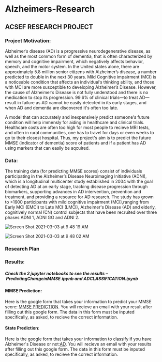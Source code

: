 # Alzheimers-Research
## ACSEF RESEARCH PROJECT 

### Project Motivation: 

Alzheimer’s disease (AD) is a progressive neurodegenerative disease, as well as the most common form of dementia, that is often characterized by memory and cognitive impairment, which negatively affects behavior, speech, and the motor system. In the United states alone, there are approximately 5.8 million senior citizens with Alzheimer’s disease, a number predicted to double in the next 30 years. Mild Cognitive impairment (MCI) is a noticeable condition that affects an individual’s thinking ability, and those with MCI are more susceptible to developing Alzheimer’s Disease. However, the cause of Alzheimer’s Disease is not fully understood and there is no medication to stop its progression. 99.6% of clinical trials—to treat AD—result in failure as AD cannot be easily detected in its early stages, and when AD and dementia are discovered it's often too late. 

A model that can accurately and inexpensively predict someone's future condition will help immensly for aiding in healthcare and clinical trials. Healthcare costs are often too high for most people to recieve MRI tests, and often in rural communities, one has to travel for days or even weeks to go to their closest hospital. Thus, my project's aim is to predict the future MMSE (indicator of dementia) score of patients and if a patient has AD using markers that can easily be aqcuired. 

### Data:

The training data (for predicting MMSE scores) consist of individuals participating in the Alzheimer’s Disease Neuroimaging Initiative (ADNI), which is a longitudinal multicenter study established in 2004 with the goal of detecting AD at an early stage, tracking disease progression through biomarkers, supporting advances in AD intervention, prevention and treatment, and providing a resource for AD research. The study has grown to >1600 participants with mild cognitive impairment (MCI),ranging from Early MCI (EMCI) to Late MCI (LMCI), Alzheimer's Disease (AD) and elderly, cognitively normal (CN) control subjects that have been recruited over three phases ADNI 1, ADNI GO and ADNI 2.

![Screen Shot 2021-03-03 at 9 48 19 AM](https://user-images.githubusercontent.com/40369092/109848967-b0556800-7c05-11eb-8cf5-c04d31604836.png)



![Screen Shot 2021-03-03 at 9 48 02 AM](https://user-images.githubusercontent.com/40369092/109849020-bfd4b100-7c05-11eb-9dd6-038387bd74a1.png)


### Research Plan


### Results: 

##### Check the 2 jupyter notebooks to see the results – PredictingChangeinMMSE.ipynb and ADCLASSIFICATION.ipynb
#### MMSE Prediction: 

Here is the google form that takes your information to predict your MMSE score: [MMSE PREDICTION](https://docs.google.com/forms/d/e/1FAIpQLSfKuRvqtKkMWoycQKUdDfc7HM-Ni73XON573PxgY9RiNIYidw/viewform?vc=0&c=0&w=1&flr=0). You will recieve an email with your result after filling out this google form. The data in this form must be inputed specifically, as asked, to recieve the correct information. 

#### State Prediction: 

Here is the google form that takes your information to classify if you have Alzheimer's Disease or not:[AD](https://docs.google.com/forms/d/e/1FAIpQLSfLWFJnlK_CEyLQCRE6zJuar-JtuS5RgC0knfOJ4dUdXhb_uQ/viewform). You will recieve an email with your results after filling out this google form. The data in this form must be inputed specifically, as asked, to recieve the correct information.


